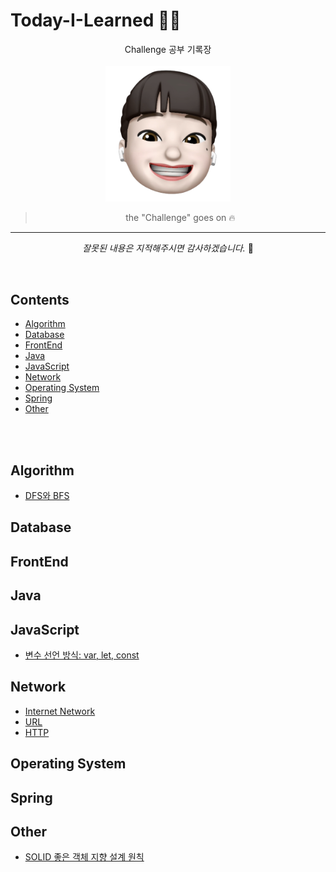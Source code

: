 # Today-I-Learned 👩‍💻 

<div align='center'>
Challenge 공부 기록장  
<br/><br/>
<img src="https://github.com/ChaerinYu/Today-I-Learned/blob/main/img/profile.png" width="200px">

> the "Challenge" goes on 🔥

--- 

_잘못된 내용은 지적해주시면 감사하겠습니다._ 👏

</div>
<br/>

## Contents


- [Algorithm](#Algorithm)
- [Database](#Database)
- [FrontEnd](#FrontEnd)
- [Java](#Java)
- [JavaScript](#JavaScript)
- [Network](#Network)
- [Operating System](#OS)
- [Spring](#Spring)
- [Other](#Other)

<br/><br/>


## Algorithm
- [DFS와 BFS](Algorithm/DFS_and_BFS.md)
## Database
## FrontEnd
## Java
## JavaScript
- [변수 선언 방식: var, let, const](JavaScript/variable.md)
## Network
- [Internet Network](Network/Internet_Network.md)
- [URL](Network/url.md)
- [HTTP](Network/HTTP.md)
## Operating System
## Spring
## Other
- [SOLID 좋은 객체 지향 설계 원칙](Z_Others/SOLID.md)